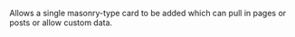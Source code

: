 Allows a single masonry-type card to be added which can pull in pages or posts or allow custom data.

